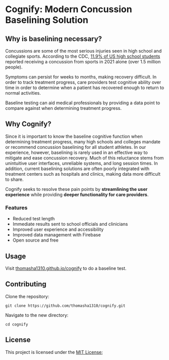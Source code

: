 # Cognify: Modern Concussion Baselining Solution

## Why is baselining necessary?

Concussions are some of the most serious injuries seen in high school and collegiate sports. According to the CDC, [11.9% of US high school students](https://www.statista.com/statistics/1448795/us-high-school-students-who-had-a-sports-related-concussion/) reported receiving a concussion from sports in 2021 alone (over 1.5 million people).

Symptoms can persist for weeks to months, making recovery difficult. In order to track treatment progress, care providers test cognitive ability over time in order to determine when a patient has recovered enough to return to normal activities.

Baseline testing can aid medical professionals by providing a data point to compare against when determining treatment progress.

## Why Cognify?

Since it is important to know the baseline cognitive function when determining treatment progress, many high schools and colleges mandate or recommend concussion baselining for all student athletes. In our experience, however, baselining is rarely used in an effective way to mitigate and ease concussion recovery. Much of this reluctance stems from unintuitive user interfaces, unreliable systems, and long session times. In addition, current baselining solutions are often poorly integrated with treatment centers such as hospitals and clinics, making data more difficult to share.

Cognify seeks to resolve these pain points by **streamlining the user experience** while providing **deeper functionality for care providers**.

### Features

- Reduced test length
- Immediate results sent to school officials and clinicians
- Improved user experience and accessibility
- Improved data management with Firebase
- Open source and free

## Usage

Visit [thomasha1310.github.io/cognify](thomasha1310.github.io/cognify) to do a baseline test.

## Contributing

Clone the repository:

```
git clone https://github.com/thomasha1310/cognify.git
```

Navigate to the new directory:

```
cd cognify
```

## License

This project is licensed under the [MIT License](LICENSE);
